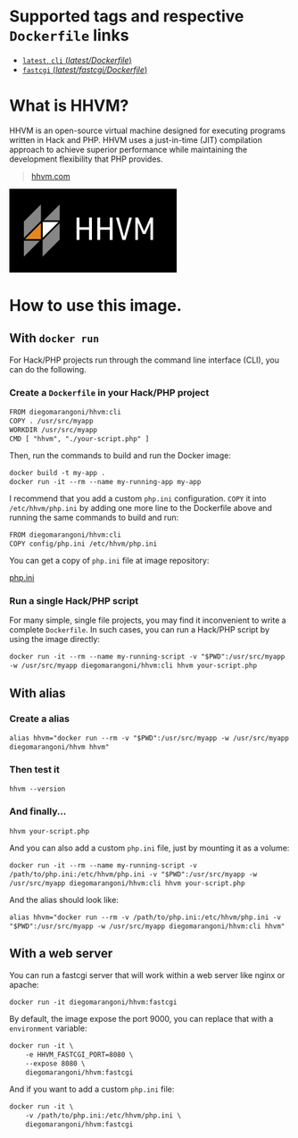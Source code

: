 # Supported tags and respective `Dockerfile` links

-   [`latest`, `cli` (*latest/Dockerfile*)](https://github.com/diegomarangoni/docker-hhvm/blob/release/cli/Dockerfile)
-   [`fastcgi` (*latest/fastcgi/Dockerfile*)](https://github.com/diegomarangoni/docker-hhvm/blob/release/fastcgi/Dockerfile)

# What is HHVM?

HHVM is an open-source virtual machine designed for executing programs written in Hack and PHP. HHVM uses a just-in-time (JIT) compilation approach to achieve superior performance while maintaining the development flexibility that PHP provides.

> [hhvm.com](http://hhvm.com)

![logo](https://raw.githubusercontent.com/diegomarangoni/docker-hhvm/master/hhvm.png)

# How to use this image.

## With `docker run`

For Hack/PHP projects run through the command line interface (CLI), you can do the following.

### Create a `Dockerfile` in your Hack/PHP project

    FROM diegomarangoni/hhvm:cli
    COPY . /usr/src/myapp
    WORKDIR /usr/src/myapp
    CMD [ "hhvm", "./your-script.php" ]

Then, run the commands to build and run the Docker image:

    docker build -t my-app .
    docker run -it --rm --name my-running-app my-app

I recommend that you add a custom `php.ini` configuration. `COPY` it into `/etc/hhvm/php.ini` by adding one more line to the Dockerfile above and running the same commands to build and run:

    FROM diegomarangoni/hhvm:cli
    COPY config/php.ini /etc/hhvm/php.ini

You can get a copy of `php.ini` file at image repository:

[php.ini](https://github.com/diegomarangoni/docker-hhvm/blob/release/cli/php.ini)

### Run a single Hack/PHP script

For many simple, single file projects, you may find it inconvenient to write a complete `Dockerfile`. In such cases, you can run a Hack/PHP script by using the image directly:

    docker run -it --rm --name my-running-script -v "$PWD":/usr/src/myapp -w /usr/src/myapp diegomarangoni/hhvm:cli hhvm your-script.php

## With alias

### Create a alias

    alias hhvm="docker run --rm -v "$PWD":/usr/src/myapp -w /usr/src/myapp diegomarangoni/hhvm hhvm"

### Then test it

    hhvm --version

### And finally...

    hhvm your-script.php

And you can also add a custom `php.ini` file, just by mounting it as a volume:

    docker run -it --rm --name my-running-script -v /path/to/php.ini:/etc/hhvm/php.ini -v "$PWD":/usr/src/myapp -w /usr/src/myapp diegomarangoni/hhvm:cli hhvm your-script.php

And the alias should look like:

    alias hhvm="docker run --rm -v /path/to/php.ini:/etc/hhvm/php.ini -v "$PWD":/usr/src/myapp -w /usr/src/myapp diegomarangoni/hhvm:cli hhvm"

## With a web server

You can run a fastcgi server that will work within a web server like nginx or apache:

    docker run -it diegomarangoni/hhvm:fastcgi

By default, the image expose the port 9000, you can replace that with a `environment` variable:

    docker run -it \
        -e HHVM_FASTCGI_PORT=8080 \
        --expose 8080 \
        diegomarangoni/hhvm:fastcgi

And if you want to add a custom `php.ini` file:

    docker run -it \
        -v /path/to/php.ini:/etc/hhvm/php.ini \
        diegomarangoni/hhvm:fastcgi
